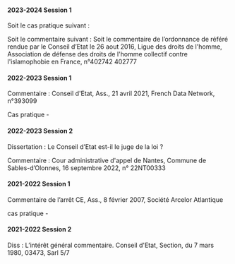 #### 2023-2024 Session 1
Soit le cas pratique suivant :

Soit le commentaire suivant :
Soit le commentaire de l’ordonnance de référé rendue par le Conseil d’Etat le 26 aout 2016,
Ligue des droits de l'homme, Association de défense des droits de l'homme collectif contre
l'islamophobie en France, n°402742 402777

#### 2022-2023 Session 1
Commentaire :
Conseil d'Etat, Ass., 21 avril 2021, French Data Network, n°393099

Cas pratique -

#### 2022-2023 Session 2
Dissertation : Le Conseil d’Etat est-il le juge de la loi ?

Commentaire : 
Cour administrative d'appel de Nantes, Commune de Sables-d’Olonnes, 16 septembre
2022, n° 22NT00333

#### 2021-2022 Session 1
Commentaire de l’arrêt CE, Ass., 8 février 2007, Société Arcelor Atlantique

cas pratique -

#### 2021-2022 Session 2
Diss : L’intérêt général
commentaire. Conseil d'Etat, Section, du 7 mars 1980, 03473, Sarl 5/7


